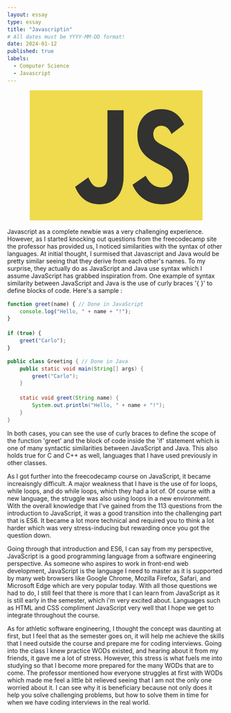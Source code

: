 ```yaml
---
layout: essay
type: essay
title: "Javascriptin"
# All dates must be YYYY-MM-DD format!
date: 2024-01-12
published: true
labels:
  - Computer Science
  - Javascript
---
```


<div style ="text-align:center">
  <img src="../img/javascript.jpg" alt="JavaScript Icon" style="width:400px; height:300px;">
</div>

Javascript as a complete newbie was a very challenging experience. However, as I started knocking out questions from the freecodecamp site the professor has provided us, I noticed similarities with the syntax of other languages. At initial thought, I surmised that Javascript and Java would be pretty similar seeing that they derive from each other's names. To my surprise, they actually do as JavaScript and Java use syntax which I assume JavaScript has grabbed inspiration from. One example of syntax similarity between JavaScript and Java is the use of curly braces '{ }' to define blocks of code. Here's a sample :

```javascript
function greet(name) { // Done in JavaScript
    console.log("Hello, " + name + "!");
}

if (true) {
    greet("Carlo");
}
```

```java
public class Greeting { // Done in Java
    public static void main(String[] args) {
        greet("Carlo");
    }

    static void greet(String name) {
        System.out.println("Hello, " + name + "!");
    }
}
```

In both cases, you can see the use of curly braces to define the scope of the function 'greet' and the block of code inside the 'if' statement which is one of many syntactic similarities between JavaScript and Java. This also holds true for C and C++ as well, languages that I have used previously in other classes.

As I got further into the freecodecamp course on JavaScript, it became increaisngly difficult. A major weakness that I have is the use of for loops, while loops, and do while loops, which they had a lot of. Of course with a new language, the struggle was also using loops in a new environment. With the overall knowledge that I've gained from the 113 questions from the introduction to JavaScript, it was a good transition into the challenging part that is ES6. It became a lot more technical and required you to think a lot harder which was very stress-inducing but rewarding once you got the question down.

Going through that introduction and ES6, I can say from my perspective, JavaScript is a good programming language from a software engineering perspective. As someone who aspires to work in front-end web development, JavaScript is the language I need to master as it is supported by many web browsers like Google Chrome, Mozilla Firefox, Safari, and Microsoft Edge which are very popular today. With all those questions we had to do, I still feel that there is more that I can learn from JavaScript as it is still early in the semester, which i'm very excited about. Languages such as HTML and CSS compliment JavaScript very well that I hope we get to integrate throughout the course.

As for athletic software engineering, I thought the concept was daunting at first, but I feel that as the semester goes on, it will help me achieve the skills that I need outside the course and prepare me for coding interviews. Going into the class I knew practice WODs existed, and hearing about it from my friends, it gave me a lot of stress. However, this stress is what fuels me into studying so that I become more prepared for the many WODs that are to come. The professor mentioned how everyone struggles at first with WODs which made me feel a little bit relieved seeing that I am not the only one worried about it. I can see why it is beneficiary because not only does it help you solve challenging problems, but how to solve them in time for when we have coding interviews in the real world. 




